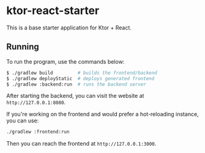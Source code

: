 # ktor-react-starter

This is a base starter application for Ktor + React.

## Running

To run the program, use the commands below:

```bash
$ ./gradlew build         # builds the frontend/backend
$ ./gradlew deployStatic  # deploys generated frontend
$ ./gradlew :backend:run  # runs the backend server
```

After starting the backend, you can visit the website at `http://127.0.0.1:8080`.

If you're working on the frontend and would prefer a hot-reloading instance, you can use:

```bash
./gradlew :frontend:run
```

Then you can reach the frontend at `http://127.0.0.1:3000`.
